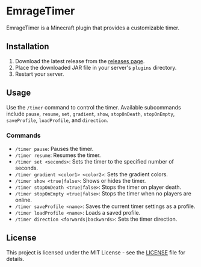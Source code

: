 # EmrageTimer

EmrageTimer is a Minecraft plugin that provides a customizable timer.

## Installation

1. Download the latest release from the [releases page](https://github.com/EmrageGHC/EmrageTimer/releases).
2. Place the downloaded JAR file in your server's `plugins` directory.
3. Restart your server.

## Usage

Use the `/timer` command to control the timer. Available subcommands include `pause`, `resume`, `set`, `gradient`, `show`, `stopOnDeath`, `stopOnEmpty`, `saveProfile`, `loadProfile`, and `direction`.

### Commands

- `/timer pause`: Pauses the timer.
- `/timer resume`: Resumes the timer.
- `/timer set <seconds>`: Sets the timer to the specified number of seconds.
- `/timer gradient <color1> <color2>`: Sets the gradient colors.
- `/timer show <true|false>`: Shows or hides the timer.
- `/timer stopOnDeath <true|false>`: Stops the timer on player death.
- `/timer stopOnEmpty <true|false>`: Stops the timer when no players are online.
- `/timer saveProfile <name>`: Saves the current timer settings as a profile.
- `/timer loadProfile <name>`: Loads a saved profile.
- `/timer direction <forwards|backwards>`: Sets the timer direction.

## License

This project is licensed under the MIT License - see the [LICENSE](LICENSE) file for details.